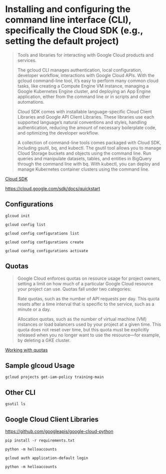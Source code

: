 # Installing and configuring the command line interface (CLI), specifically the Cloud SDK (e.g., setting the default project)

> Tools and libraries for interacting with Google Cloud products and services.
> 
> The gcloud CLI manages authentication, local configuration, developer workflow, interactions with Google Cloud APIs. With the gcloud command-line tool, it’s easy to perform many common cloud tasks, like creating a Compute Engine VM instance, managing a Google Kubernetes Engine cluster, and deploying an App Engine application, either from the command line or in scripts and other automations.
>
> Cloud SDK comes with installable language-specific Cloud Client Libraries and Google API Client Libraries. These libraries use each supported language’s natural conventions and styles, handling authentication, reducing the amount of necessary boilerplate code, and optimizing the developer workflow.
>
> A collection of command-line tools comes packaged with Cloud SDK, including gsutil, bq, and kubectl. The gsutil tool allows you to manage Cloud Storage buckets and objects using the command line. Run queries and manipulate datasets, tables, and entities in BigQuery through the command line with bq. With kubectl, you can deploy and manage Kubernetes container clusters using the command line.

[Cloud SDK](https://cloud.google.com/sdk)

https://cloud.google.com/sdk/docs/quickstart

## Configurations

```
glcoud init
```

```
gcloud config list
```

```
gcloud config configurations list
```

```
gcloud config configurations create
```

```
gcloud config configurations activate
```

## Quotas

> Google Cloud enforces quotas on resource usage for project owners, setting a limit on how much of a particular Google Cloud resource your project can use. Quotas fall under two categories:
> 
> Rate quotas, such as the number of API requests per day. This quota resets after a time interval that is specific to the service, such as a minute or a day.
>
> Allocation quotas, such as the number of virtual machine (VM) instances or load balancers used by your project at a given time. This quota does not reset over time, but this quota must be explicitly released when you no longer want to use the resource—for example, by deleting a GKE cluster.

[Working with quotas](https://cloud.google.com/docs/quota)

## Sample glcoud Usage

```
gcloud projects get-iam-policy training-main
```

## Other CLI

```
gsutil ls
```

## Google Cloud Client Libraries

https://github.com/googleapis/google-cloud-python

```
pip install -r requirements.txt
```

```
python -m helloaccounts
```

```
gcloud auth application-default login
```

```
python -m helloaccounts
```

